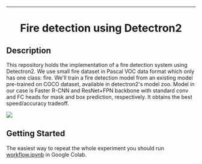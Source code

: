 
---   
<div align="center">
 
# Fire detection using Detectron2

</div>
 
## Description
This repository holds the implementation of a fire detection system using Detectron2.
We use small fire dataset in Pascal VOC data format which only has one class: fire.
We'll train a fire detection model from an existing model pre-trained on COCO dataset, available in detectron2's model zoo.
Model in our case is Faster R-CNN and ResNet+FPN backbone with standard conv and FC heads for mask and box prediction, respectively. 
It obtains the best speed/accuracy tradeoff.

![](demo.gif)

## Getting Started   
The easiest way to repeat the whole experiment you should run [workflow.ipynb](workflow.ipynb]) in Google Colab.

